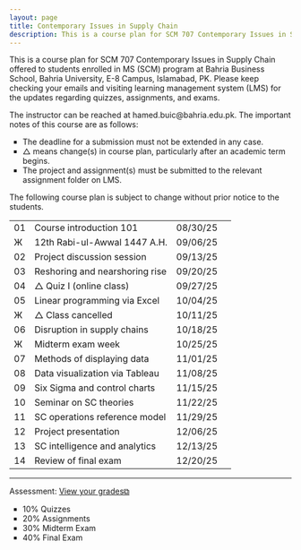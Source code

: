```yaml
---
layout: page
title: Contemporary Issues in Supply Chain
description: This is a course plan for SCM 707 Contemporary Issues in Supply Chain.
---
```

This is a course plan for SCM 707 Contemporary Issues in Supply Chain offered to students enrolled in MS (SCM) program at Bahria Business School, Bahria University, E-8 Campus, Islamabad, PK. Please keep checking your emails and visiting learning management system (LMS) for the updates regarding quizzes, assignments, and exams.
<p>The instructor can be reached at hamed.buic@bahria.edu.pk. The important notes of this course are as follows:</p>

<ul style="list-style-type:square;">
  <li>The deadline for a submission must not be extended in any case.</li>
  <li>△ means change(s) in course plan, particularly after an academic term begins.</li>
  <li>The project and assignment(s) must be submitted to the relevant assignment folder on LMS.</li>
 </ul>

The following course plan is subject to change without prior notice to the students.

<table>
  <tr>
    <td>01</td>
    <td>Course introduction 101</td>
    <td>08/30/25</td>
  </tr>
  <tr>
    <td>Ж</td>
    <td>12th Rabi-ul-Awwal 1447 A.H.</td>
    <td>09/06/25</td>
    <td></td>
  </tr>
  <tr>
    <td>02</td>
    <td>Project discussion session</td>
    <td>09/13/25</td>
  </tr>
  <tr>
    <td>03</td>
    <td>Reshoring and nearshoring rise</td>
    <td>09/20/25</td>
  </tr>
  <tr>
    <td>04</td>
    <td>△ Quiz I (online class)</td>
    <td>09/27/25</td>
    <td></td>
  </tr>
  <tr>
    <td>05</td>
    <td>Linear programming via Excel</td>
    <td>10/04/25</td>
  </tr>
  <tr>
    <td>Ж</td>
    <td>△ Class cancelled</td>
    <td>10/11/25</td>
  </tr>
  <tr>
    <td>06</td>
    <td>Disruption in supply chains</td>
    <td>10/18/25</td>
  </tr>
    <tr>
    <td>Ж</td>
    <td>Midterm exam week</td>
    <td>10/25/25</td>
  </tr>
  <tr>
    <td>07</td>
    <td>Methods of displaying data</td>
    <td>11/01/25</td>
  </tr>
  <tr>
    <td>08</td>
    <td>Data visualization via Tableau</td>
    <td>11/08/25</td>
  </tr>
  <tr>
    <td>09</td>
    <td>Six Sigma and control charts</td>
    <td>11/15/25</td>
  </tr>
  <tr>
    <td>10</td>
    <td>Seminar on SC theories</td>
    <td>11/22/25</td>
  </tr>
  <tr>
    <td>11</td>
    <td>SC operations reference model</td>
    <td>11/29/25</td>
  </tr>
  <tr>
    <td>12</td>
    <td>Project presentation</td>
    <td>12/06/25</td>
  </tr>
  <tr>
    <td>13</td>
    <td>SC intelligence and analytics</td>
    <td>12/13/25</td>
  </tr>
  <tr>
    <td>14</td>
    <td>Review of final exam</td>
    <td>12/20/25</td>
  </tr>
</table>

<hr class="solid">

Assessment: <a href="https://drive.google.com/file/d/1bmAkHtZPQJ4znl8Un24tbM8UiBdQ8yXD" target="_blank" rel="noopener noreferrer">View your grades&#x29c9;</a>
  <ul style="list-style-type:square;">
   <li>10% Quizzes</li>
   <li>20% Assignments</li>
   <li>30% Midterm Exam</li>
   <li>40% Final Exam</li>
  </ul>
